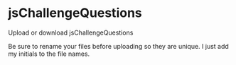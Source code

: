 # jsChallengeQuestions
Upload or download jsChallengeQuestions

Be sure to rename your files before uploading so they are unique. I just add my initials to the file names.
